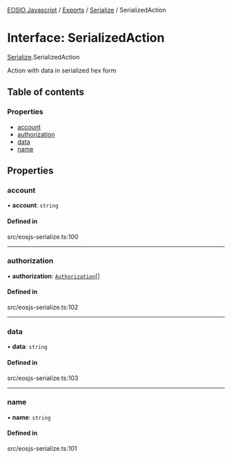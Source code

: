 [EOSIO Javascript](../index.md) / [Exports](../index.md) / [Serialize](../modules/Serialize.md) / SerializedAction

# Interface: SerializedAction

[Serialize](../modules/Serialize.md).SerializedAction

Action with data in serialized hex form

## Table of contents

### Properties

- [account](Serialize.SerializedAction.md#account)
- [authorization](Serialize.SerializedAction.md#authorization)
- [data](Serialize.SerializedAction.md#data)
- [name](Serialize.SerializedAction.md#name)

## Properties

### account

• **account**: `string`

#### Defined in

src/eosjs-serialize.ts:100

___

### authorization

• **authorization**: [`Authorization`](Serialize.Authorization.md)[]

#### Defined in

src/eosjs-serialize.ts:102

___

### data

• **data**: `string`

#### Defined in

src/eosjs-serialize.ts:103

___

### name

• **name**: `string`

#### Defined in

src/eosjs-serialize.ts:101
